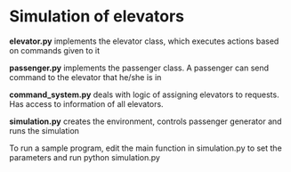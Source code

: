 # Simulation of elevators

**elevator.py** implements the elevator class, which executes actions based on commands given to it

**passenger.py** implements the passenger class. A passenger can send command to the elevator that he/she is in

**command_system.py** deals with logic of assigning elevators to requests. Has access to information of all elevators.

**simulation.py** creates the environment, controls passenger generator and runs the simulation


To run a sample program, edit the main function in simulation.py to set the parameters and run python simulation.py
